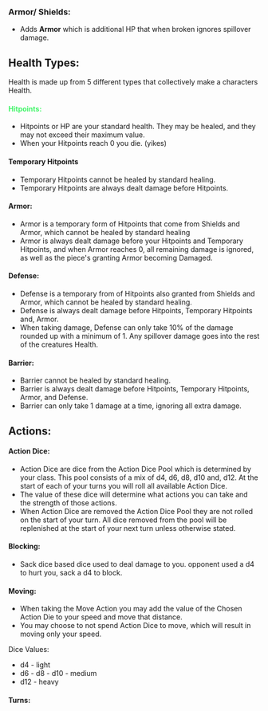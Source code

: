 ### Armor/ Shields:
- Adds **Armor** which is additional HP that when broken ignores spillover damage.

## Health Types:
Health is made up from 5 different types that collectively make a characters Health.

#### <font style="color:#42f569">Hitpoints:</font>
- Hitpoints or HP are your standard health. They may be healed, and they may not exceed their maximum value. 
- When your Hitpoints reach 0 you die. (yikes)
#### Temporary Hitpoints
- Temporary Hitpoints cannot be healed by standard healing.
- Temporary Hitpoints are always dealt damage before Hitpoints.
#### Armor:
- Armor is a temporary form of Hitpoints that come from Shields and Armor, which cannot be healed by standard healing 
- Armor is always dealt damage before your Hitpoints and Temporary Hitpoints, and when Armor reaches 0, all remaining damage is ignored, as well as the piece's granting Armor becoming Damaged.
#### Defense:
- Defense is a temporary from of Hitpoints also granted from Shields and Armor, which cannot be healed by standard healing.
- Defense is always dealt damage before Hitpoints, Temporary Hitpoints and, Armor.
- When taking damage, Defense can only take 10% of the damage rounded up with a minimum of 1. Any spillover damage goes into the rest of the creatures Health.
#### Barrier:
- Barrier cannot be healed by standard healing.
- Barrier is always dealt damage before Hitpoints, Temporary Hitpoints, Armor, and Defense.
- Barrier can only take 1 damage at a time, ignoring all extra damage.

## Actions:

#### Action Dice:
- Action Dice are dice from the Action Dice Pool which is determined by your class. This pool consists of a mix of d4, d6, d8, d10 and, d12. At the start of each of your turns you will roll all available Action Dice.
- The value of these dice will determine what actions you can take and the strength of those actions. 
- When Action Dice are removed the Action Dice Pool they are not rolled on the start of your turn. All dice removed from the pool will be replenished at the start of your next turn unless otherwise stated.

#### Blocking:
- Sack dice based dice used to deal damage to you. opponent used a d4 to hurt you, sack a d4 to block. 
#### Moving:
- When taking the Move Action you may add the value of the Chosen Action Die to your speed and move that distance. 
- You may choose to not spend Action Dice to move, which will result in moving only your speed. 

Dice Values:
- d4 - light
- d6 - d8 - d10 - medium
- d12 - heavy

#### Turns:
